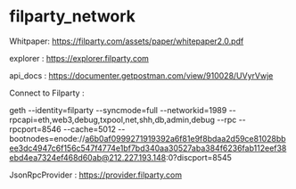 # filparty_network

Whitpaper:  https://filparty.com/assets/paper/whitepaper2.0.pdf

explorer :  https://explorer.filparty.com

api_docs : https://documenter.getpostman.com/view/910028/UVyrVwje

Connect to Filparty :  

geth --identity=filparty  --syncmode=full --networkid=1989  --rpcapi=eth,web3,debug,txpool,net,shh,db,admin,debug --rpc --rpcport=8546  --cache=5012 --bootnodes=enode://a6b0af0999271919392a6f81e9f8bdaa2d59ce81028bbee3dc4947c6f156c547f4774e1bf7bd340aa30527aba384f6236fab112eef38ebd4ea7324ef468d60ab@212.227.193.148:0?discport=8545


JsonRpcProvider :  https://provider.filparty.com
